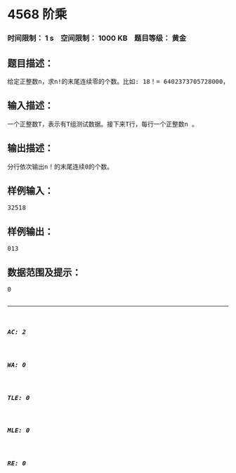 # 4568 阶乘   
### 时间限制： 1 s&nbsp;&nbsp;&nbsp;&nbsp;空间限制： 1000 KB&nbsp;&nbsp;&nbsp;&nbsp;题目等级： 黄金  
## 题目描述：  

<pre>
给定正整数n，求n!的末尾连续零的个数。比如: 18！= 6402373705728000， 末尾有3个零。
</pre>
  
  
## 输入描述：  

<pre>
一个正整数T，表示有T组测试数据。接下来T行，每行一个正整数n 。
</pre>
  
  
## 输出描述：  

<pre>
分行依次输出n！的末尾连续0的个数。
</pre>
  
  
## 样例输入：  

<pre>
32518
</pre>
  
  
## 样例输出：  

<pre>
013
</pre>
  
  
## 数据范围及提示：  

<pre>
0<T<1000000<n<10^13
</pre>
  
  
***  

##### AC: 2  
##### WA: 0  
##### TLE: 0  
##### MLE: 0  
##### RE: 0  
